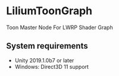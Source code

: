 # LiliumToonGraph
Toon Master Node For LWRP Shader Graph

## System requirements

+ Unity 2019.1.0b7 or later
+ Windows: Direct3D 11 support
